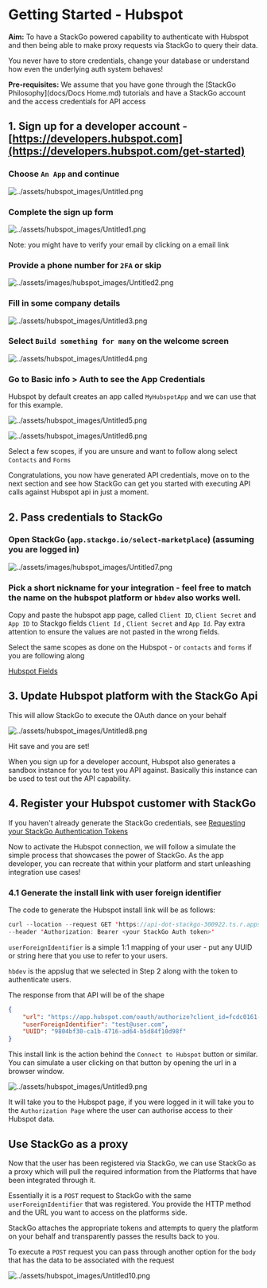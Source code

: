 # Getting Started - Hubspot

**Aim:** To have a StackGo powered capability to authenticate with Hubspot and then being able to make proxy requests via StackGo to query their data. 

You never have to store credentials, change your database or understand how even the underlying auth system behaves!

**Pre-requisites:** We assume that you have gone through the [StackGo Philosophy](docs/Docs Home.md) tutorials and have a StackGo account and the access credentials for API access

## 1. Sign up for a developer account - [https://developers.hubspot.com](https://developers.hubspot.com/get-started)

### Choose `An App` and continue

![../assets/hubspot_images/Untitled.png](../assets/hubspot_images/Untitled.png)

### Complete the sign up form

![../assets/hubspot_images/Untitled1.png](../assets/hubspot_images/Untitled1.png)

Note: you might have to verify your email by clicking on a email link

### Provide a phone number for `2FA` or skip

![../assets/images/hubspot_images/Untitled2.png](../assets/hubspot_images/Untitled2.png)

### Fill in some company details

![../assets/hubspot_images/Untitled3.png](../assets/hubspot_images/Untitled3.png)

### Select `Build something for many` on the welcome screen

![../assets/hubspot_images/Untitled4.png](../assets/hubspot_images/Untitled4.png)

### Go to Basic info > Auth to see the App Credentials

Hubspot by default creates an app called `MyHubspotApp` and we can use that for this example.

![../assets/hubspot_images/Untitled5.png](../assets/hubspot_images/Untitled5.png)

![../assets/hubspot_images/Untitled6.png](../assets/hubspot_images/Untitled6.png)

Select a few scopes, if you are unsure and want to follow along select `Contacts` and `Forms`

Congratulations, you now have generated API credentials, move on to the next section and see how StackGo can get you started with executing API calls against Hubspot api in just a moment.

## 2. Pass credentials to StackGo

### Open StackGo (`app.stackgo.io/select-marketplace`) (assuming you are logged in)

![../assets/images/hubspot_images/Untitled7.png](../assets/hubspot_images/Untitled7.png)

### Pick a short nickname for your integration - feel free to match the name on the hubspot platform or `hbdev` also works well.

Copy and paste the  hubspot app page, called `Client ID`, `Client Secret` and `App ID` to Stackgo fields `Client Id` , `Client Secret` and `App Id`. Pay extra attention to ensure the values are not pasted in the wrong fields. 

Select the same scopes as done on the Hubspot - or `contacts` and `forms` if you are following along 

[Hubspot Fields](https://www.notion.so/61ccb7571be24e65a57a921c51e8d43c)

## 3. Update Hubspot platform with the StackGo Api

This will allow StackGo to execute the OAuth dance on your behalf

![../assets/hubspot_images/Untitled8.png](../assets/hubspot_images/Untitled8.png)

Hit save and you are set!

When you sign up for a developer account, Hubspot also generates a sandbox instance for you to test you API against. Basically this instance can be used to test out the API capability.

## 4. Register your Hubspot customer with StackGo

If you haven't already generate the StackGo credentials, see [Requesting your StackGo Authentication Tokens](https://www.notion.so/Requesting-your-StackGo-Authentication-Tokens-89b1ab9f852a407ea267a54957f30ff7) 

Now to activate the Hubspot connection, we will follow a simulate the simple process that showcases the power of StackGo. As the app developer, you can recreate that within your platform and start unleashing integration use cases!

### 4.1 Generate the install link with user foreign identifier

The code to generate the Hubspot install link will be as follows:

```java
curl --location --request GET 'https://api-dot-stackgo-300922.ts.r.appspot.com/api/hubspot/auth/hbDev?userForeignIdentifier=<user id>' \
--header 'Authorization: Bearer <your StackGo Auth token>'
```

 `userForeignIdentifier` is a simple 1:1 mapping of your user - put any UUID or string here that you use to refer to your users.

`hbdev` is the appslug that we selected in Step 2 along with the token to authenticate users.

The response from that API will be of the shape

```json
{
    "url": "https://app.hubspot.com/oauth/authorize?client_id=fcdc0161-59d5-428f-864f-629d8aa781ec&scope=contactsforms&redirect_uri=https%3A%2F%2Fapi-dot-stackgo-300922.ts.r.appspot.com%2Fhubspot%2Fhbdev-9804bf30-ca1b-4716-ad64-b5d84f10d98f%2Fcallback&state=test%40user.com",
    "userForeignIdentifier": "test@user.com",
    "UUID": "9804bf30-ca1b-4716-ad64-b5d84f10d98f"
}
```

This install link is the action behind the `Connect to Hubspot` button or similar. You can simulate a user clicking on that button by opening the url in a browser window. 

![../assets/hubspot_images/Untitled9.png](../assets/hubspot_images/Untitled9.png)

It will take you to the Hubspot page, if you were logged in it will take you to the `Authorization Page` where the user can authorise access to their Hubspot data. 

## Use StackGo as a proxy

Now that the user has been registered via StackGo, we can use StackGo as a proxy which will pull the required information from the Platforms that have been integrated through it.

Essentially it is a `POST` request to StackGo with the same  `userForeignIdentifier` that was registered. You provide the HTTP method and the URL you want to access on the platforms side.

StackGo attaches the appropriate tokens and attempts to query the platform on your behalf and transparently passes the results back to you.

To execute a `POST` request you can pass through another option for the `body` that has the data to be associated with the request

![../assets/hubspot_images/Untitled10.png](../assets/hubspot_images/Untitled10.png)